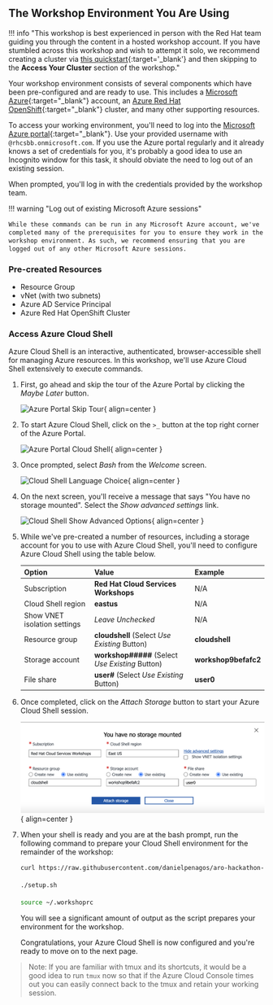 ## The Workshop Environment You Are Using

!!! info "This workshop is best experienced in person with the Red Hat team guiding you through the content in a hosted workshop account. If you have stumbled across this workshop and wish to attempt it solo, we recommend creating a cluster via [this quickstart](https://mobb.ninja/docs/quickstart-aro/){:target='_blank'} and then skipping to the **Access Your Cluster** section of the workshop."

Your workshop environment consists of several components which have been pre-configured and are ready to use. This includes a [Microsoft Azure](https://azure.microsoft.com/en-us/){:target="_blank"} account, an [Azure Red Hat OpenShift](https://azure.microsoft.com/en-us/products/openshift/){:target="_blank"} cluster, and many other supporting resources.

To access your working environment, you'll need to log into the [Microsoft Azure portal](https://portal.azure.com){:target="_blank"}.  Use your provided username with `@rhcsbb.onmicrosoft.com`. If you use the Azure portal regularly and it already knows a set of credentials for you, it's probably a good idea to use an Incognito window for this task, it should obviate the need to log out of an existing session.

When prompted, you'll log in with the credentials provided by the workshop team.

!!! warning "Log out of existing Microsoft Azure sessions"

    While these commands can be run in any Microsoft Azure account, we've completed many of the prerequisites for you to ensure they work in the workshop environment. As such, we recommend ensuring that you are logged out of any other Microsoft Azure sessions.


### Pre-created Resources

- Resource Group
- vNet (with two subnets)
- Azure AD Service Principal
- Azure Red Hat OpenShift Cluster

### Access Azure Cloud Shell

Azure Cloud Shell is an interactive, authenticated, browser-accessible shell for managing Azure resources. In this workshop, we'll use Azure Cloud Shell extensively to execute commands.

1. First, go ahead and skip the tour of the Azure Portal by clicking the *Maybe Later* button.

    ![Azure Portal Skip Tour](../assets/images/overview-skip-tour.png){ align=center }

1. To start Azure Cloud Shell, click on the `>_` button at the top right corner of the Azure Portal.

    ![Azure Portal Cloud Shell](../assets/images/overview-cloud-shell-icon.png){ align=center }

1. Once prompted, select *Bash* from the *Welcome* screen.

    ![Cloud Shell Language Choice](../assets/images/cloud-shell-bash.png){ align=center }

1. On the next screen, you'll receive a message that says "You have no storage mounted". Select the *Show advanced settings* link.

    ![Cloud Shell Show Advanced Options](../assets/images/cloud-shell-show-advanced-options.png){ align=center }

1. While we've pre-created a number of resources, including a storage account for you to use with Azure Cloud Shell, you'll need to configure Azure Cloud Shell using the table below.

    | Option     | Value                               | Example |
    | ----------- | ------------------------------------ | -------- |
    | Subscription       | **Red Hat Cloud Services Workshops**  | N/A |
    | Cloud Shell region       | **eastus**                 | N/A |
    | Show VNET isolation settings    | *Leave Unchecked* | N/A |
    | Resource group       | **cloudshell** (Select *Use Existing* Button) | **cloudshell** |
    | Storage account       | **workshop#####** (Select *Use Existing* Button) | **workshop9befafc2** |
    | File share       | **user#** (Select *Use Existing* Button) | **user0** |

1. Once completed, click on the *Attach Storage* button to start your Azure Cloud Shell session.

    ![Cloud Shell Create Storage](../assets/images/cloud-shell-create-storage.png){ align=center }

1. When your shell is ready and you are at the bash prompt, run the following command to prepare your Cloud Shell environment for the remainder of the workshop:

    ```bash
    curl https://raw.githubusercontent.com/danielpenagos/aro-hackathon-content/main/aro-content/assets/cloudshell-setup.sh > setup.sh
    
    ./setup.sh
    
    source ~/.workshoprc
    ```

    You will see a significant amount of output as the script prepares your environment for the workshop.

    Congratulations, your Azure Cloud Shell is now configured and you're ready to move on to the next page.

> Note: If you are familiar with tmux and its shortcuts, it would be a good idea to run `tmux` now so that if the Azure Cloud Console times out you can easily connect back to the tmux and retain your working session.
